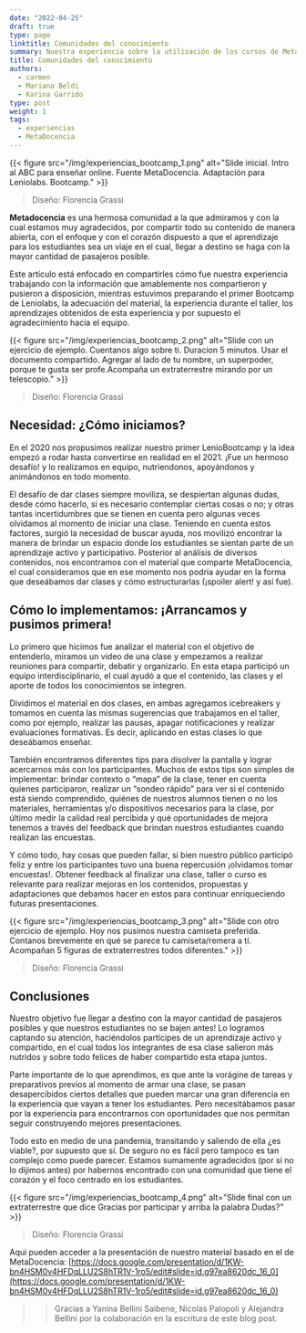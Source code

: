 ```yaml
---
date: "2022-04-25"
draft: true
type: page
linktitle: Comunidades del conocimiento 
summary: Nuestra experiencia sobre la utilización de los cursos de MetaDocencia en el Bootcamp de Leniolabs.
title: Comunidades del conocimiento 
authors: 
  - carmen
  - Mariana Beldi
  - Karina Garrido
type: post
weight: 1
tags: 
  - experiencias
  - MetaDocencia 
---
```


{{< figure src="/img/experiencias_bootcamp_1.png"  alt="Slide inicial. Intro al ABC para enseñar online. Fuente MetaDocencia. Adaptación para Leniolabs. Bootcamp." >}}
> Diseño: Florencia Grassi


__Metadocencia__ es una hermosa comunidad a la que admiramos y con la cual estamos muy agradecidos, por compartir todo su contenido de manera abierta, con el enfoque y con el corazón dispuesto a que el aprendizaje para los estudiantes sea un viaje en el cual, llegar a destino se haga con la mayor cantidad de pasajeros posible.

Este artículo está enfocado en compartirles cómo fue nuestra experiencia trabajando con la información que amablemente nos compartieron y pusieron a disposición, mientras estuvimos preparando el primer Bootcamp de Leniolabs, la adecuación del material, la experiencia durante el taller, los aprendizajes obtenidos de esta experiencia y por supuesto el agradecimiento hacia el equipo.


{{< figure src="/img/experiencias_bootcamp_2.png"  alt="Slide con un ejercicio de ejemplo. Cuentanos algo sobre ti. Duracion 5 minutos. Usar el documento compartido. Agregar al lado de tu nombre, un superpoder, porque te gusta ser profe.Acompaña un extraterrestre mirando por un telescopio." >}}
> Diseño: Florencia Grassi

## 	Necesidad: ¿Cómo iniciamos?

En el 2020 nos propusimos realizar nuestro primer LenioBootcamp y la idea empezó a rodar hasta convertirse en realidad en el 2021. ¡Fue un hermoso desafío! y lo realizamos en equipo, nutriendonos, apoyándonos y animándonos en todo momento.

El desafío de dar clases siempre moviliza, se despiertan algunas dudas, desde cómo hacerlo, si es necesario contemplar ciertas cosas o no; y otras tantas incertidumbres que se tienen en cuenta pero algunas veces olvidamos al momento de iniciar una clase. Teniendo en cuenta estos factores, surgió la necesidad de buscar ayuda, nos movilizó encontrar la manera de  brindar un espacio donde los estudiantes se sientan parte de un aprendizaje activo y participativo. Posterior al análisis de diversos contenidos, nos encontramos con el material que comparte MetaDocencia, el cual consideramos que en ese momento nos podría ayudar en la forma que deseábamos dar clases y cómo estructurarlas (¡spoiler alert! y así fue).  


##	Cómo lo implementamos: ¡Arrancamos y pusimos primera! 

Lo primero que hicimos fue analizar el material con el objetivo de entenderlo, miramos un video de una clase y empezamos a realizar reuniones para compartir, debatir y organizarlo. En esta etapa participó un equipo interdisciplinario, el cual ayudó a que el contenido, las clases y el aporte de todos los  conocimientos se integren.

Dividimos el material en dos clases, en ambas agregamos icebreakers y tomamos en cuenta las mismas sugerencias que trabajamos en el taller, como por ejemplo, realizar las pausas, apagar notificaciones y realizar evaluaciones formativas. Es decir, aplicando en estas clases lo que deseábamos enseñar.

También encontramos diferentes tips para disolver la pantalla y lograr acercarnos más con los participantes. Muchos de estos tips son simples de implementar: brindar contexto o “mapa” de la clase, tener en cuenta quienes participaron, realizar un “sondeo rápido” para ver si el contenido está siendo comprendido, quiénes de nuestros alumnos tienen o no los materiales, herramientas y/o dispositivos necesarios para la clase, por último medir la calidad real percibida y qué oportunidades de mejora tenemos a través del feedback que brindan nuestros estudiantes cuando realizan las encuestas. 

Y cómo todo, hay cosas que pueden fallar, si bien nuestro público participó feliz y entre los participantes tuvo una buena repercusión ¡olvidamos tomar encuestas!. Obtener feedback al finalizar una clase, taller o curso es relevante para realizar mejoras en los contenidos, propuestas y adaptaciones que debamos hacer en estos para continuar enriqueciendo futuras presentaciones. 

{{< figure src="/img/experiencias_bootcamp_3.png"  alt="Slide con otro ejercicio de ejemplo. Hoy nos pusimos nuestra camiseta preferida. Contanos brevemente en qué se parece tu camiseta/remera a tí. Acompañan 5 figuras de extraterrestres todos diferentes." >}}
> Diseño: Florencia Grassi

##	Conclusiones

Nuestro objetivo fue llegar a destino con la mayor cantidad de pasajeros posibles y que nuestros estudiantes no se bajen antes! Lo logramos captando su atención, haciéndolos partícipes de un aprendizaje activo y compartido, en el cual todos los integrantes de esa clase salieron más nutridos y sobre todo felices de haber compartido esta etapa juntos. 

Parte importante de lo que aprendimos, es que ante la vorágine de tareas y preparativos previos al momento de armar una clase, se pasan desapercibidos ciertos detalles que pueden marcar una gran diferencia en la experiencia que vayan a tener los estudiantes. Pero necesitábamos pasar por la experiencia para encontrarnos con oportunidades que nos permitan seguir construyendo mejores presentaciones.
 
Todo esto en medio de una pandemia, transitando y saliendo de ella ¿es viable?, por supuesto que sí. De seguro no es fácil pero tampoco es tan complejo como puede parecer. Estamos sumamente agradecidos (por si no lo dijimos antes) por habernos encontrado con una comunidad que tiene el corazón y el foco centrado en los estudiantes. 

{{< figure src="/img/experiencias_bootcamp_4.png"  alt="Slide final con un extraterrestre que dice Gracias por participar y arriba la palabra Dudas?" >}}
> Diseño: Florencia Grassi

Aqui pueden acceder a la presentación de nuestro material basado en el de MetaDocencia: [https://docs.google.com/presentation/d/1KW-bn4HSM0v4HFDqLLU2S8hTR1V-1ro5/edit#slide=id.g97ea8620dc_16_0](https://docs.google.com/presentation/d/1KW-bn4HSM0v4HFDqLLU2S8hTR1V-1ro5/edit#slide=id.g97ea8620dc_16_0)


>> Gracias a Yanina Bellini Saibene, Nicolas Palopoli y Alejandra Bellini por la colaboración en la escritura de este blog post.